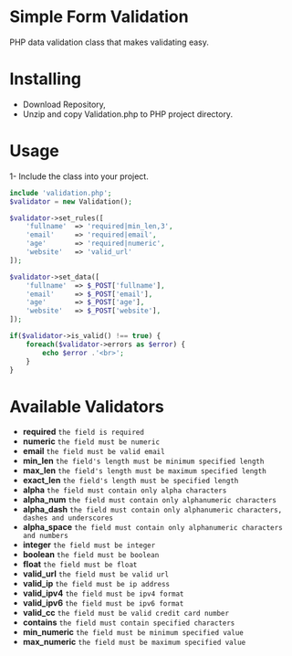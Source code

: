# Simple Form Validation

PHP data validation class that makes validating easy.

# Installing
- Download Repository,
- Unzip and copy Validation.php to PHP project directory.

# Usage
1- Include the class into your project.
```php
include 'validation.php';
$validator = new Validation();

$validator->set_rules([
    'fullname'  => 'required|min_len,3',
    'email'     => 'required|email',
    'age'       => 'required|numeric',
    'website'   => 'valid_url'
]);

$validator->set_data([
    'fullname'  => $_POST['fullname'],
    'email'     => $_POST['email'],
    'age'       => $_POST['age'],
    'website'   => $_POST['website'],
]);

if($validator->is_valid() !== true) {
	foreach($validator->errors as $error) {
		echo $error .'<br>';
	}
}
```

# Available Validators
- **required** ```the field is required```
- **numeric** ```the field must be numeric```
- **email** ```the field must be valid email```
- **min_len** ```the field's length must be minimum specified length```
- **max_len** ```the field's length must be maximum specified length```
- **exact_len** ```the field's length must be specified length```
- **alpha** ```the field must contain only alpha characters```
- **alpha_num** ```the field must contain only alphanumeric characters```
- **alpha_dash** ```the field must contain only alphanumeric characters, dashes and underscores```
- **alpha_space** ```the field must contain only alphanumeric characters and numbers```
- **integer** ```the field must be integer```
- **boolean** ```the field must be boolean```
- **float** ```the field must be float```
- **valid_url** ```the field must be valid url```
- **valid_ip** ```the field must be ip address```
- **valid_ipv4** ```the field must be ipv4 format```
- **valid_ipv6** ```the field must be ipv6 format```
- **valid_cc** ```the field must be valid credit card number```
- **contains** ```the field must contain specified characters```
- **min_numeric** ```the field must be minimum specified value```
- **max_numeric** ```the field must be maximum specified value```
